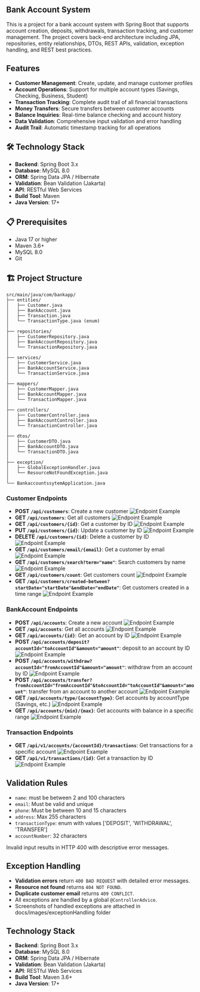 ## Bank Account System
This is a project for a bank account system with Spring Boot that supports account creation, deposits, withdrawals, transaction tracking, and customer management. The project covers back-end architecture including JPA, repositories, entity relationships, DTOs, REST APIs, validation, exception handling, and REST best practices.

## Features
- **Customer Management**: Create, update, and manage customer profiles
- **Account Operations**: Support for multiple account types (Savings, Checking, Business, Student)
- **Transaction Tracking**: Complete audit trail of all financial transactions
- **Money Transfers**: Secure transfers between customer accounts
- **Balance Inquiries**: Real-time balance checking and account history
- **Data Validation**: Comprehensive input validation and error handling
- **Audit Trail**: Automatic timestamp tracking for all operations


## 🛠 Technology Stack

- **Backend**: Spring Boot 3.x
- **Database**: MySQL 8.0
- **ORM**: Spring Data JPA / Hibernate
- **Validation**: Bean Validation (Jakarta)
- **API**: RESTful Web Services
- **Build Tool**: Maven
- **Java Version**: 17+

## 📋 Prerequisites

- Java 17 or higher
- Maven 3.6+
- MySQL 8.0
- Git

## 🏗 Project Structure

```
src/main/java/com/bankapp/
├── entities/
│   ├── Customer.java
│   ├── BankAccount.java
│   ├── Transaction.java
│   └── TransactionType.java (enum)
│
├── repositories/
│   ├── CustomerRepository.java
│   ├── BankAccountRepository.java
│   └── TransactionRepository.java
│
├── services/
│   ├── CustomerService.java
│   ├── BankAccountService.java
│   └── TransactionService.java
│
├── mappers/
│   ├── CustomerMapper.java
│   ├── BankAccountMapper.java
│   └── TransactionMapper.java
│
├── controllers/
│   ├── CustomerController.java
│   ├── BankAccountController.java
│   └── TransactionController.java
│
├── dtos/
│   ├── CustomerDTO.java
│   ├── BankAccountDTO.java
│   └── TransactionDTO.java
│   
├── exception/
│   ├── GlobalExceptionHandler.java
│   └── ResourceNotFoundException.java
│
└── BankaccountssytemApplication.java
```

### Customer Endpoints
- **POST `/api/customers`**: Create a new customer ![Endpoint Example](docs/images/customer/create_customer.PNG)
- **GET `/api/customers`**: Get all customers ![Endpoint Example](docs/images/customer/get_all_customers.PNG)
- **GET `/api/customers/{id}`**: Get a customer by ID ![Endpoint Example](docs/images/customer/get_customer_by_ID.PNG)
- **PUT `/api/customers/{id}`**: Update a customer by ID ![Endpoint Example](docs/images/customer/update_customer_by_ID.PNG)
- **DELETE `/api/customers/{id}`**: Delete a customer by ID ![Endpoint Example](docs/images/customer/delete_customer_by_ID.PNG)
- **GET `/api/customers/email/{email}`**: Get a customer by email ![Endpoint Example](docs/images/customer/get_customer_by_email.PNG)
- **GET `/api/customers/search?term="name"`**: Search customers by name ![Endpoint Example](docs/images/customer/search_customers_by_name.PNG)
- **GET `/api/customers/count`**: Get customers count ![Endpoint Example](docs/images/customer/get_customers_count.PNG)
- **GET `/api/customers/created-between?startDate="startDate"&endDate="endDate"`**: Get customers created in a time range ![Endpoint Example](docs/images/customer/get_customers_created_between.PNG)

### BankAccount Endpoints
- **POST `/api/accounts`**: Create a new account ![Endpoint Example](docs/images/account/create_bank_account.PNG)
- **GET `/api/accounts`**: Get all accounts ![Endpoint Example](docs/images/account/get_all_accounts.PNG)
- **GET `/api/accounts/{id}`**: Get an account by ID ![Endpoint Example](docs/images/account/get_account_by_ID.PNG)
- **POST `/api/accounts/deposit?accountId="toAccountId"&amount="amount"`**: deposit to an account by ID ![Endpoint Example](docs/images/account/deposit_to_account.PNG)
- **POST `/api/accounts/withdraw?accountId="fromAccountId"&amount="amount"`**: withdraw from an account by ID ![Endpoint Example](docs/images/account/withdraw_from_account.PNG)
- **POST `/api/accounts/transfer?fromAccountId="fromAccountId"&toAccountId="toAccountId"&amount="amount"`**: transfer from an account to another account ![Endpoint Example](docs/images/account/transfer_from_account_to_another_account.PNG)
- **GET `/api/accounts/type/{accountType}`**: Get accounts by accountType (Savings, etc.) ![Endpoint Example](docs/images/account/get_accounts_by_account_type.PNG)
- **GET `/api/accounts/{min}/{max}`**: Get accounts with balance in a specific range ![Endpoint Example](docs/images/account/get_accounts_in_amount_range.PNG)

### Transaction Endpoints
- **GET `/api/v1/accounts/{accountId}/transactions`**: Get transactions for a specific account ![Endpoint Example](docs/images/transaction/get_transactions_for_account.PNG)
- **GET `/api/v1/transactions/{id}`**: Get a transaction by ID ![Endpoint Example](docs/images/transaction/get_transaction_by_ID.PNG)

## Validation Rules
- `name`: must be between 2 and 100 characters
- `email`: Must be valid and unique
- `phone`: Must be between 10 and 15 characters
- `address`: Max 255 characters
- `transactionType`: enum with values ['DEPOSIT', 'WITHDRAWAL', 'TRANSFER']
- `accountNumber`: 32 characters

Invalid input results in HTTP 400 with descriptive error messages.

## Exception Handling
- **Validation errors** return `400 BAD REQUEST` with detailed error messages.
- **Resource not found** returns `404 NOT FOUND`.
- **Duplicate customer email** returns `409 CONFLICT`.
- All exceptions are handled by a global `@ControllerAdvice`.
- Screenshots of handled exceptions are attached in docs/images/exceptionHandling folder

## Technology Stack
- **Backend**: Spring Boot 3.x
- **Database**: MySQL 8.0
- **ORM**: Spring Data JPA / Hibernate
- **Validation**: Bean Validation (Jakarta)
- **API**: RESTful Web Services
- **Build Tool**: Maven 3.6+
- **Java Version**: 17+
